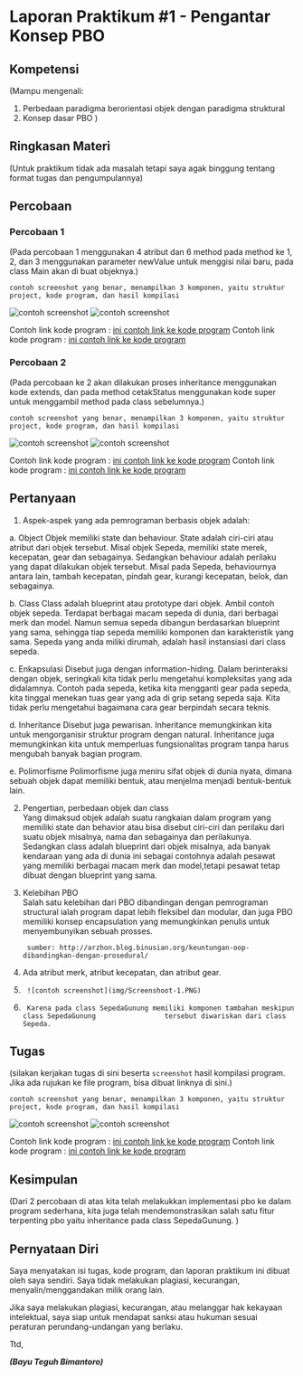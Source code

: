 # Laporan Praktikum #1 - Pengantar Konsep PBO

## Kompetensi

(Mampu mengenali:
1. Perbedaan paradigma berorientasi objek dengan paradigma struktural 
2. Konsep dasar PBO 
 )

## Ringkasan Materi

(Untuk praktikum tidak ada masalah tetapi saya agak binggung tentang format tugas dan pengumpulannya)

## Percobaan

### Percobaan 1

(Pada percobaan 1 menggunakan 4 atribut dan 6 method pada method ke 1, 2, dan 3 menggunakan parameter newValue untuk menggisi nilai baru, pada class Main akan di buat objeknya.)

`contoh screenshot yang benar, menampilkan 3 komponen, yaitu struktur project, kode program, dan hasil kompilasi`

![contoh screenshot](img/Screenshoot-1.PNG)
![contoh screenshot](img/Screenshoot-3.PNG)

Contoh link kode program : [ini contoh link ke kode program](../../src/Sepeda1841720207Bayu.java)
Contoh link kode program : [ini contoh link ke kode program](../../src/SepedaDemo1841720207Bayu.java)

### Percobaan 2

(Pada percobaan ke 2 akan dilakukan proses inheritance menggunakan kode extends, dan pada method cetakStatus menggunakan kode super untuk menggambil method pada class sebelumnya.)

`contoh screenshot yang benar, menampilkan 3 komponen, yaitu struktur project, kode program, dan hasil kompilasi`

![contoh screenshot](img/Screenshoot-2.PNG)
![contoh screenshot](img/Screenshoot-3.PNG)

Contoh link kode program : [ini contoh link ke kode program](../../src/SepedaGunung1841720207Bayu.java)
Contoh link kode program : [ini contoh link ke kode program](../../src/SepedaDemo1841720207Bayu.java)

## Pertanyaan

1)	Aspek-aspek yang ada pemrograman berbasis objek adalah:

a. Object
        Objek memiliki state dan behaviour. State adalah ciri-ciri atau atribut dari objek tersebut. Misal objek Sepeda, memiliki state merek, kecepatan, gear dan sebagainya. Sedangkan behaviour adalah perilaku yang dapat dilakukan objek tersebut. Misal pada Sepeda, behaviournya antara lain, tambah kecepatan, pindah gear, kurangi kecepatan, belok, dan sebagainya. 

b. Class
        Class adalah blueprint atau prototype dari objek. Ambil contoh objek sepeda. Terdapat berbagai macam sepeda di dunia, dari berbagai merk dan model. Namun semua sepeda dibangun berdasarkan blueprint yang sama, sehingga tiap sepeda memiliki komponen dan karakteristik yang sama. Sepeda yang anda miliki dirumah, adalah hasil instansiasi dari class sepeda.

 c. Enkapsulasi
        Disebut juga dengan information-hiding. Dalam berinteraksi dengan objek, seringkali kita tidak perlu mengetahui kompleksitas yang ada didalamnya. Contoh pada sepeda, ketika kita mengganti gear pada sepeda, kita tinggal menekan tuas gear yang ada di grip setang sepeda saja. Kita tidak perlu mengetahui bagaimana cara gear berpindah secara teknis. 
                
 d. Inheritance
        Disebut juga pewarisan. Inheritance memungkinkan kita untuk mengorganisir struktur program dengan natural. Inheritance juga memungkinkan kita untuk memperluas fungsionalitas program tanpa harus mengubah banyak bagian program.

e. Polimorfisme
        Polimorfisme juga meniru sifat objek di dunia nyata, dimana sebuah objek dapat memiliki bentuk, atau menjelma menjadi bentuk-bentuk lain.

2) Pengertian, perbedaan objek dan class	       
        Yang dimaksud objek adalah suatu rangkaian dalam program yang memiliki state dan behavior atau bisa disebut ciri-ciri dan perilaku dari suatu objek misalnya, nama dan sebagainya dan perilakunya. Sedangkan class adalah blueprint dari objek misalnya, ada banyak kendaraan yang ada di dunia ini sebagai contohnya adalah pesawat yang memiliki berbagai macam merk dan model,tetapi pesawat tetap dibuat dengan blueprint yang sama.

3) Kelebihan PBO	       
        Salah satu kelebihan dari PBO dibandingan dengan pemrograman structural ialah program dapat lebih fleksibel dan modular, dan juga PBO memiliki konsep encapsulation yang memungkinkan penulis untuk menyembunyikan sebuah prosses.
    
        sumber: http://arzhon.blog.binusian.org/keuntungan-oop-dibandingkan-dengan-prosedural/

4)	Ada atribut merk, atribut kecepatan, dan atribut gear.

5)      ![contoh screenshot](img/Screenshoot-1.PNG)

6)      Karena pada class SepedaGunung memiliki komponen tambahan meskipun class SepedaGunung                 tersebut diwariskan dari class Sepeda.




## Tugas

(silakan kerjakan tugas di sini beserta `screenshot` hasil kompilasi program. Jika ada rujukan ke file program, bisa dibuat linknya di sini.)

`contoh screenshot yang benar, menampilkan 3 komponen, yaitu struktur project, kode program, dan hasil kompilasi`

![contoh screenshot](img/Screenshoot-4.PNG)
![contoh screenshot](img/Screenshoot-5.PNG)

Contoh link kode program : [ini contoh link ke kode program](../../src/Baju1841720207Bayu.java)
Contoh link kode program : [ini contoh link ke kode program](../../src/BajuMain1841720207Bayu.java)

## Kesimpulan

(Dari 2 percobaan di atas kita telah melakukkan implementasi pbo ke dalam program sederhana, kita juga telah mendemonstrasikan salah satu fitur terpenting pbo yaitu inheritance pada class SepedaGunung. )

## Pernyataan Diri

Saya menyatakan isi tugas, kode program, dan laporan praktikum ini dibuat oleh saya sendiri. Saya tidak melakukan plagiasi, kecurangan, menyalin/menggandakan milik orang lain.

Jika saya melakukan plagiasi, kecurangan, atau melanggar hak kekayaan intelektual, saya siap untuk mendapat sanksi atau hukuman sesuai peraturan perundang-undangan yang berlaku.

Ttd,

***(Bayu Teguh Bimantoro)***